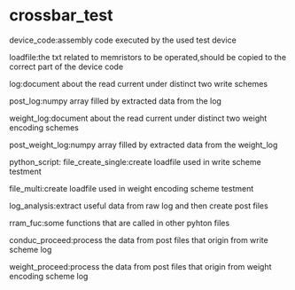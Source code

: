 # crossbar_test
device_code:assembly code executed by the used test device

loadfile:the txt related to memristors to be operated,should be copied to the correct part of the device code

log:document about the read current under distinct two write schemes

post_log:numpy array filled by extracted data from the log

weight_log:document about the read current under distinct two weight encoding schemes

post_weight_log:numpy array filled by extracted data from the weight_log

python_script:
file_create_single:create loadfile used in write scheme testment

file_multi:create loadfile used in weight encoding scheme testment

log_analysis:extract useful data from raw log and then create post files

rram_fuc:some functions that are called in other pyhton files

conduc_proceed:process the data from post files that origin from write scheme log

weight_proceed:process the data from post files that origin from weight encoding scheme log


